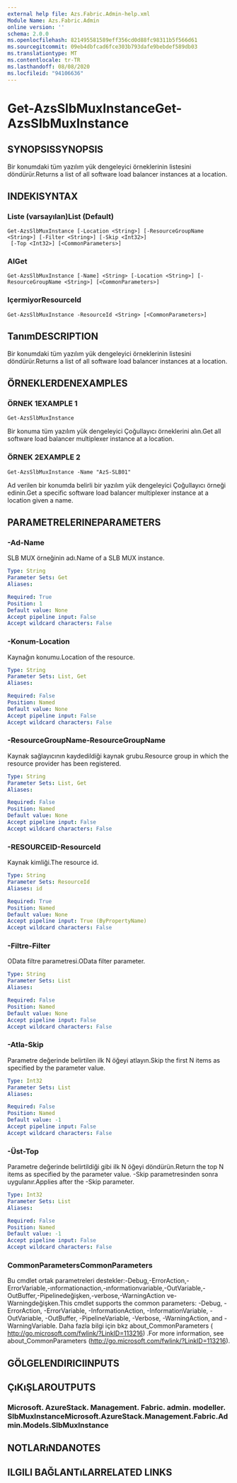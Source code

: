```yaml
---
external help file: Azs.Fabric.Admin-help.xml
Module Name: Azs.Fabric.Admin
online version: ''
schema: 2.0.0
ms.openlocfilehash: 821495581589eff356cd0d88fc98311b5f566d61
ms.sourcegitcommit: 09eb4dbfcad6fce303b793dafe9bebdef589db03
ms.translationtype: MT
ms.contentlocale: tr-TR
ms.lasthandoff: 08/08/2020
ms.locfileid: "94106636"
---
```

# <span data-ttu-id="4d5f9-101">Get-AzsSlbMuxInstance</span><span class="sxs-lookup"><span data-stu-id="4d5f9-101">Get-AzsSlbMuxInstance</span></span>

## <span data-ttu-id="4d5f9-102">SYNOPSIS</span><span class="sxs-lookup"><span data-stu-id="4d5f9-102">SYNOPSIS</span></span>
<span data-ttu-id="4d5f9-103">Bir konumdaki tüm yazılım yük dengeleyici örneklerinin listesini döndürür.</span><span class="sxs-lookup"><span data-stu-id="4d5f9-103">Returns a list of all software load balancer instances at a location.</span></span>

## <span data-ttu-id="4d5f9-104">INDEKI</span><span class="sxs-lookup"><span data-stu-id="4d5f9-104">SYNTAX</span></span>

### <span data-ttu-id="4d5f9-105">Liste (varsayılan)</span><span class="sxs-lookup"><span data-stu-id="4d5f9-105">List (Default)</span></span>
```
Get-AzsSlbMuxInstance [-Location <String>] [-ResourceGroupName <String>] [-Filter <String>] [-Skip <Int32>]
 [-Top <Int32>] [<CommonParameters>]
```

### <span data-ttu-id="4d5f9-106">Al</span><span class="sxs-lookup"><span data-stu-id="4d5f9-106">Get</span></span>
```
Get-AzsSlbMuxInstance [-Name] <String> [-Location <String>] [-ResourceGroupName <String>] [<CommonParameters>]
```

### <span data-ttu-id="4d5f9-107">Içermiyor</span><span class="sxs-lookup"><span data-stu-id="4d5f9-107">ResourceId</span></span>
```
Get-AzsSlbMuxInstance -ResourceId <String> [<CommonParameters>]
```

## <span data-ttu-id="4d5f9-108">Tanım</span><span class="sxs-lookup"><span data-stu-id="4d5f9-108">DESCRIPTION</span></span>
<span data-ttu-id="4d5f9-109">Bir konumdaki tüm yazılım yük dengeleyici örneklerinin listesini döndürür.</span><span class="sxs-lookup"><span data-stu-id="4d5f9-109">Returns a list of all software load balancer instances at a location.</span></span>

## <span data-ttu-id="4d5f9-110">ÖRNEKLERDEN</span><span class="sxs-lookup"><span data-stu-id="4d5f9-110">EXAMPLES</span></span>

### <span data-ttu-id="4d5f9-111">ÖRNEK 1</span><span class="sxs-lookup"><span data-stu-id="4d5f9-111">EXAMPLE 1</span></span>
```
Get-AzsSlbMuxInstance
```

<span data-ttu-id="4d5f9-112">Bir konuma tüm yazılım yük dengeleyici Çoğullayıcı örneklerini alın.</span><span class="sxs-lookup"><span data-stu-id="4d5f9-112">Get all software load balancer multiplexer instance at a location.</span></span>

### <span data-ttu-id="4d5f9-113">ÖRNEK 2</span><span class="sxs-lookup"><span data-stu-id="4d5f9-113">EXAMPLE 2</span></span>
```
Get-AzsSlbMuxInstance -Name "AzS-SLB01"
```

<span data-ttu-id="4d5f9-114">Ad verilen bir konumda belirli bir yazılım yük dengeleyici Çoğullayıcı örneği edinin.</span><span class="sxs-lookup"><span data-stu-id="4d5f9-114">Get a specific software load balancer multiplexer instance at a location given a name.</span></span>

## <span data-ttu-id="4d5f9-115">PARAMETRELERINE</span><span class="sxs-lookup"><span data-stu-id="4d5f9-115">PARAMETERS</span></span>

### <span data-ttu-id="4d5f9-116">-Ad</span><span class="sxs-lookup"><span data-stu-id="4d5f9-116">-Name</span></span>
<span data-ttu-id="4d5f9-117">SLB MUX örneğinin adı.</span><span class="sxs-lookup"><span data-stu-id="4d5f9-117">Name of a SLB MUX instance.</span></span>

```yaml
Type: String
Parameter Sets: Get
Aliases:

Required: True
Position: 1
Default value: None
Accept pipeline input: False
Accept wildcard characters: False
```

### <span data-ttu-id="4d5f9-118">-Konum</span><span class="sxs-lookup"><span data-stu-id="4d5f9-118">-Location</span></span>
<span data-ttu-id="4d5f9-119">Kaynağın konumu.</span><span class="sxs-lookup"><span data-stu-id="4d5f9-119">Location of the resource.</span></span>

```yaml
Type: String
Parameter Sets: List, Get
Aliases:

Required: False
Position: Named
Default value: None
Accept pipeline input: False
Accept wildcard characters: False
```

### <span data-ttu-id="4d5f9-120">-ResourceGroupName</span><span class="sxs-lookup"><span data-stu-id="4d5f9-120">-ResourceGroupName</span></span>
<span data-ttu-id="4d5f9-121">Kaynak sağlayıcının kaydedildiği kaynak grubu.</span><span class="sxs-lookup"><span data-stu-id="4d5f9-121">Resource group in which the resource provider has been registered.</span></span>

```yaml
Type: String
Parameter Sets: List, Get
Aliases:

Required: False
Position: Named
Default value: None
Accept pipeline input: False
Accept wildcard characters: False
```

### <span data-ttu-id="4d5f9-122">-RESOURCEID</span><span class="sxs-lookup"><span data-stu-id="4d5f9-122">-ResourceId</span></span>
<span data-ttu-id="4d5f9-123">Kaynak kimliği.</span><span class="sxs-lookup"><span data-stu-id="4d5f9-123">The resource id.</span></span>

```yaml
Type: String
Parameter Sets: ResourceId
Aliases: id

Required: True
Position: Named
Default value: None
Accept pipeline input: True (ByPropertyName)
Accept wildcard characters: False
```

### <span data-ttu-id="4d5f9-124">-Filtre</span><span class="sxs-lookup"><span data-stu-id="4d5f9-124">-Filter</span></span>
<span data-ttu-id="4d5f9-125">OData filtre parametresi.</span><span class="sxs-lookup"><span data-stu-id="4d5f9-125">OData filter parameter.</span></span>

```yaml
Type: String
Parameter Sets: List
Aliases:

Required: False
Position: Named
Default value: None
Accept pipeline input: False
Accept wildcard characters: False
```

### <span data-ttu-id="4d5f9-126">-Atla</span><span class="sxs-lookup"><span data-stu-id="4d5f9-126">-Skip</span></span>
<span data-ttu-id="4d5f9-127">Parametre değerinde belirtilen ilk N öğeyi atlayın.</span><span class="sxs-lookup"><span data-stu-id="4d5f9-127">Skip the first N items as specified by the parameter value.</span></span>

```yaml
Type: Int32
Parameter Sets: List
Aliases:

Required: False
Position: Named
Default value: -1
Accept pipeline input: False
Accept wildcard characters: False
```

### <span data-ttu-id="4d5f9-128">-Üst</span><span class="sxs-lookup"><span data-stu-id="4d5f9-128">-Top</span></span>
<span data-ttu-id="4d5f9-129">Parametre değerinde belirtildiği gibi ilk N öğeyi döndürün.</span><span class="sxs-lookup"><span data-stu-id="4d5f9-129">Return the top N items as specified by the parameter value.</span></span>
<span data-ttu-id="4d5f9-130">-Skip parametresinden sonra uygulanır.</span><span class="sxs-lookup"><span data-stu-id="4d5f9-130">Applies after the -Skip parameter.</span></span>

```yaml
Type: Int32
Parameter Sets: List
Aliases:

Required: False
Position: Named
Default value: -1
Accept pipeline input: False
Accept wildcard characters: False
```

### <span data-ttu-id="4d5f9-131">CommonParameters</span><span class="sxs-lookup"><span data-stu-id="4d5f9-131">CommonParameters</span></span>
<span data-ttu-id="4d5f9-132">Bu cmdlet ortak parametreleri destekler:-Debug,-ErrorAction,-ErrorVariable,-ınformationaction,-ınformationvariable,-OutVariable,-OutBuffer,-Pipelinedeğişken,-verbose,-WarningAction ve-Warningdeğişken.</span><span class="sxs-lookup"><span data-stu-id="4d5f9-132">This cmdlet supports the common parameters: -Debug, -ErrorAction, -ErrorVariable, -InformationAction, -InformationVariable, -OutVariable, -OutBuffer, -PipelineVariable, -Verbose, -WarningAction, and -WarningVariable.</span></span> <span data-ttu-id="4d5f9-133">Daha fazla bilgi için bkz about_CommonParameters ( http://go.microsoft.com/fwlink/?LinkID=113216) .</span><span class="sxs-lookup"><span data-stu-id="4d5f9-133">For more information, see about_CommonParameters (http://go.microsoft.com/fwlink/?LinkID=113216).</span></span>

## <span data-ttu-id="4d5f9-134">GÖLGELENDIRICI</span><span class="sxs-lookup"><span data-stu-id="4d5f9-134">INPUTS</span></span>

## <span data-ttu-id="4d5f9-135">ÇıKıŞLAR</span><span class="sxs-lookup"><span data-stu-id="4d5f9-135">OUTPUTS</span></span>

### <span data-ttu-id="4d5f9-136">Microsoft. AzureStack. Management. Fabric. admin. modeller. SlbMuxInstance</span><span class="sxs-lookup"><span data-stu-id="4d5f9-136">Microsoft.AzureStack.Management.Fabric.Admin.Models.SlbMuxInstance</span></span>

## <span data-ttu-id="4d5f9-137">NOTLARıNDA</span><span class="sxs-lookup"><span data-stu-id="4d5f9-137">NOTES</span></span>

## <span data-ttu-id="4d5f9-138">ILGILI BAĞLANTıLAR</span><span class="sxs-lookup"><span data-stu-id="4d5f9-138">RELATED LINKS</span></span>
